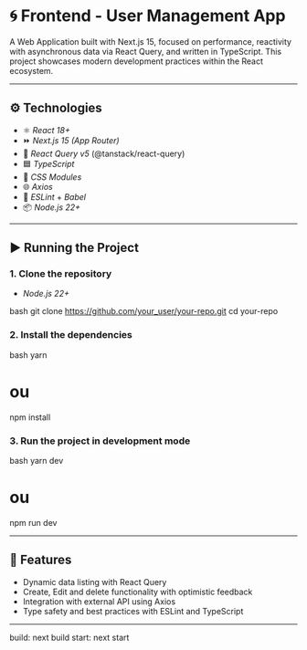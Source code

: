 # 🌀 Frontend - User Management App

A Web Application built with Next.js 15, focused on performance, reactivity with asynchronous data via React Query, and written in TypeScript. This project showcases modern development practices within the React ecosystem.

---

## ⚙️ Technologies

- ⚛️ *React 18+*
- ⏩ *Next.js 15 (App Router)*
- 🧠 *React Query v5* (@tanstack/react-query)
- 🟦 *TypeScript*
- 💅 *CSS Modules*
- 🌐 *Axios*
- 🧩 *ESLint* + *Babel*
- 📦 *Node.js 22+*

---

## ▶️ Running the Project

### 1. Clone the repository

- *Node.js 22+* 

bash
git clone https://github.com/your_user/your-repo.git
cd your-repo


### 2. Install the dependencies

bash
yarn
# ou
npm install


### 3. Run the project in development mode

bash
yarn dev
# ou
npm run dev


---

## 🎯 Features

- Dynamic data listing with React Query
- Create, Edit and delete functionality with optimistic feedback 
- Integration with external API using Axios
- Type safety and best practices with ESLint and TypeScript

---



build: next build
start: next start
